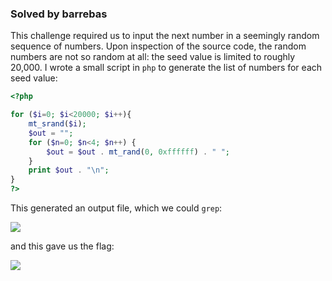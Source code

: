 ### Solved by barrebas

This challenge required us to input the next number in a seemingly random sequence of numbers. Upon inspection of the source code, the random numbers are not so random at all: the seed value is limited to roughly 20,000. I wrote a small script in `php` to generate the list of numbers for each seed value:

```php
<?php

for ($i=0; $i<20000; $i++){
    mt_srand($i);
    $out = "";
    for ($n=0; $n<4; $n++) {
        $out = $out . mt_rand(0, 0xffffff) . " ";
    }
    print $out . "\n";
}
?>
```

This generated an output file, which we could `grep`:

![](/images/2015/bkp/museum/museum-rng-broken.png)

and this gave us the flag:

![](/images/2015/bkp/museum/museum-flag.png)

